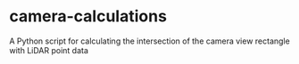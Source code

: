 # camera-calculations
A Python script for calculating the intersection of the camera view rectangle with LiDAR point data
